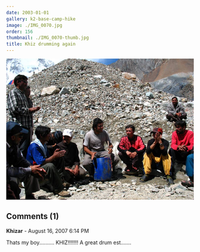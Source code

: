 ```yaml
---
date: 2003-01-01
gallery: k2-base-camp-hike
image: ./IMG_0070.jpg
order: 156
thumbnail: ./IMG_0070-thumb.jpg
title: Khiz drumming again
---
```


![Khiz drumming again](./IMG_0070.jpg)

<div id="comments">

## Comments (1)

<div id="comment">

**Khizar** - August 16, 2007  6:14 PM

Thats my boy.......... KHIZ!!!!!!!
A great drum est.......

</div>

</div>